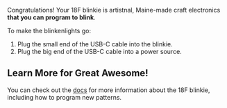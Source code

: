 Congratulations! Your 18F blinkie is artistnal, Maine-made craft electronics **that you can program to blink**. 

To make the blinkenlights go:

1. Plug the small end of the USB-C cable into the blinkie.
2. Plug the big end of the USB-C cable into a power source.

## Learn More for Great Awesome!

You can check out the [docs](https://jadud.com/18f-blinkie/) for more information about the 18F blinkie, including how to program new patterns.
